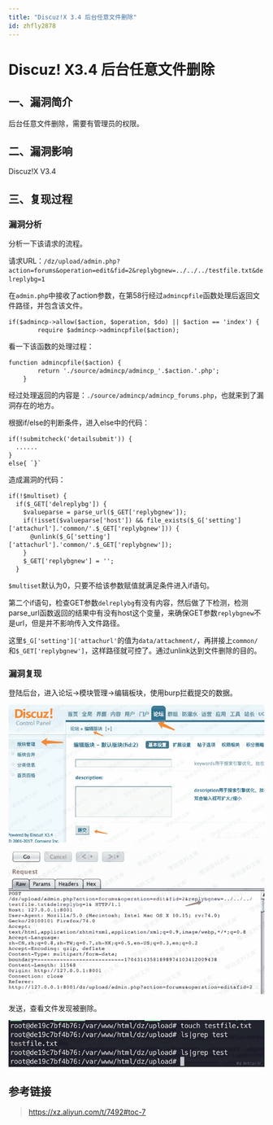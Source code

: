 ```yaml
---
title: "Discuz!X 3.4 后台任意文件删除"
id: zhfly2878
---
```


# Discuz! X3.4 后台任意文件删除

## 一、漏洞简介

后台任意文件删除，需要有管理员的权限。

## 二、漏洞影响

Discuz!X V3.4

## 三、复现过程

### 漏洞分析

分析一下该请求的流程。

请求URL：`/dz/upload/admin.php?action=forums&operation=edit&fid=2&replybgnew=../../../testfile.txt&delreplybg=1`

在`admin.php`中接收了action参数，在第58行经过`admincpfile`函数处理后返回文件路径，并包含该文件。

```
if($admincp->allow($action, $operation, $do) || $action == 'index') {
        require $admincp->admincpfile($action); 
```

看一下该函数的处理过程：

```
function admincpfile($action) {
        return './source/admincp/admincp_'.$action.'.php';
    } 
```

经过处理返回的内容是：`./source/admincp/admincp_forums.php`，也就来到了漏洞存在的地方。

根据if/else的判断条件，进入else中的代码：

```
if(!submitcheck('detailsubmit')) {
  ......
}
else{ `}` 
```

造成漏洞的代码：

```
if(!$multiset) {
  if($_GET['delreplybg']) {
    $valueparse = parse_url($_GET['replybgnew']);
    if(!isset($valueparse['host']) && file_exists($_G['setting']['attachurl'].'common/'.$_GET['replybgnew'])) {
      @unlink($_G['setting']['attachurl'].'common/'.$_GET['replybgnew']);
    }
    $_GET['replybgnew'] = '';
  } 
```

`$multiset`默认为0，只要不给该参数赋值就满足条件进入if语句。

第二个if语句，检查GET参数`delreplybg`有没有内容，然后做了下检测，检测parse_url函数返回的结果中有没有host这个变量，来确保GET参数`replybgnew`不是url，但是并不影响传入文件路径。

这里`$_G['setting']['attachurl'`的值为`data/attachment/`，再拼接上`common/`和`$_GET['replybgnew']`，这样路径就可控了。通过unlink达到文件删除的目的。

### 漏洞复现

登陆后台，进入论坛->模块管理->编辑板块，使用burp拦截提交的数据。

![image](../img/7985a195f53b9061bffa3ce14a02ac18.png)

![image](../img/e2ef95f575092bffc616ee95b4bbb0c3.png)

发送，查看文件发现被删除。

![image](../img/74aee65848559cbbb207e8360080635a.png)

## 参考链接

> https://xz.aliyun.com/t/7492#toc-7